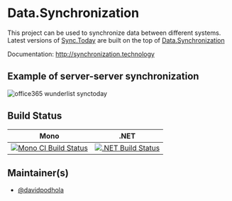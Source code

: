 # Data.Synchronization

This project can be used to synchronize data between different systems. Latest versions of [Sync.Today](https://sync.today) are built on the top of [Data.Synchronization](https://github.com/SyncToday/Data.Synchronization)
    
Documentation: http://synchronization.technology

## Example of server-server synchronization
![office365 wunderlist synctoday](https://cloud.githubusercontent.com/assets/436605/13639172/c61dba7a-e60f-11e5-8b4b-5a4f28055b98.gif)

## Build Status

Mono | .NET
---- | ----
[![Mono CI Build Status](https://img.shields.io/travis/SyncToday/Data.Synchronization/master.svg)](https://travis-ci.org/SyncToday/Data.Synchronization) | [![.NET Build Status](https://img.shields.io/appveyor/ci/davidpodhola/data-synchronization/master.svg)](https://ci.appveyor.com/project/davidpodhola/data-synchronization)

## Maintainer(s)

- [@davidpodhola](https://github.com/davidpodhola)
